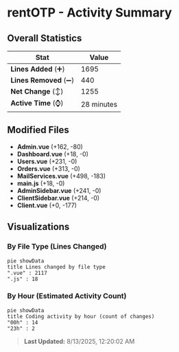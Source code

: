 # rentOTP - Activity Summary 

## Overall Statistics

| Stat                   | Value                                                             |
| ---------------------- | ----------------------------------------------------------------- |
| **Lines Added** (➕)   | 1695                                          |
| **Lines Removed** (➖) | 440                                        |
| **Net Change** (↕)    | 1255                |
| **Active Time** (⌚)   | 28 minutes |


## Modified Files
- **Admin.vue** (+162, -80)
- **Dashboard.vue** (+18, -0)
- **Users.vue** (+231, -0)
- **Orders.vue** (+313, -0)
- **MailServices.vue** (+498, -183)
- **main.js** (+18, -0)
- **AdminSidebar.vue** (+241, -0)
- **ClientSidebar.vue** (+214, -0)
- **Client.vue** (+0, -177)

## Visualizations

### By File Type (Lines Changed)

```mermaid
pie showData
title Lines changed by file type
".vue" : 2117
".js" : 18
```

### By Hour (Estimated Activity Count)

```mermaid
pie showData
title Coding activity by hour (count of changes)
"00h" : 14
"23h" : 2
```


> **Last Updated:** 8/13/2025, 12:20:02 AM